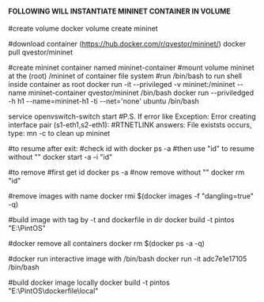 
#### FOLLOWING WILL INSTANTIATE MININET CONTAINER IN VOLUME
#create volume
docker volume create mininet

#download container (https://hub.docker.com/r/qvestor/mininet/)
docker pull qvestor/mininet

#create mininet container named mininet-container
#mount volume mininet at the (root) /mininet of container file system
#run /bin/bash to run shell inside container as root
docker run -it --privileged -v mininet:/mininet --name mininet-container qvestor/mininet /bin/bash
docker run --priviledged -h h1 --name=mininet-h1 -ti  --net='none' ubuntu /bin/bash

service openvswitch-switch start
#P.S. If error like Exception: Error creating interface pair (s1-eth1,s2-eth1): 
#RTNETLINK answers: File existsts occurs, type: mn -c to clean up mininet

#to resume after exit:
#check id with
docker ps -a
#then use "id" to resume without "" 
docker start -a -i "id"

#to remove 
#first get id
docker ps -a
#now remove without ""
docker rm "id"

#remove images with <none> name
docker rmi $(docker images -f "dangling=true" -q)

#build image with tag by -t and dockerfile in dir
docker build -t pintos "E:\PintOS\"

#docker remove all containers
docker rm $(docker ps -a -q)

#docker run interactive image with /bin/bash
docker run -it adc7e1e17105 /bin/bash

#build docker image locally
docker build -t pintos "E:\PintOS\dockerfile\local"

